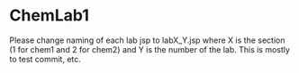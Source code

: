 # ChemLab1
Please change naming of each lab jsp to labX_Y.jsp where X is the section (1 for chem1 
and 2 for chem2) and Y is the number of the lab. This is mostly to test commit, etc.
